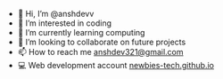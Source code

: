 - 👋 Hi, I’m @anshdevv
- 👀 I’m interested in coding
- 🌱 I’m currently learning computing
- 💞️ I’m looking to collaborate on future projects
- 📫 How to reach me anshdev321@gmail.com
- 💻 Web development account [newbies-tech.github.io](https://github.com/newbies-tech)
  

<!--
anshdevv/anshdevv is a ✨ special ✨ repository because its `README.md` (this file) appears on your GitHub profile.
You can click the Preview link to take a look at your changes.
--->
